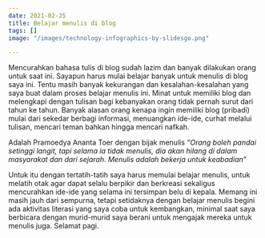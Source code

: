 ```yaml
---
date: 2021-02-25
title: Belajar menulis di blog
tags: []
image: "/images/technology-infographics-by-slidesgo.png"

---
```

Mencurahkan bahasa tulis di blog sudah lazim dan banyak dilakukan orang untuk saat ini. Sayapun harus mulai belajar banyak untuk menulis di blog saya ini. Tentu masih banyak kekurangan dan kesalahan-kesalahan yang saya buat dalam proses belajar menulis ini. Minat untuk memiliki blog dan melengkapi dengan tulisan bagi kebanyakan orang tidak pernah surut dari tahun ke tahun. Banyak alasan orang kenapa ingin memiliki blog (pribadi) mulai dari sekedar berbagi informasi, menuangkan ide-ide, curhat melalui tulisan, mencari teman bahkan hingga mencari nafkah.

Adalah Pramoedya Ananta Toer dengan bijak menulis _“Orang boleh pandai setinggi langit, tapi selama ia tidak menulis, dia akan hilang di dalam masyarakat dan dari sejarah. Menulis adalah bekerja untuk keabadian”_

Untuk itu dengan tertatih-tatih saya harus memulai belajar menulis, untuk melatih otak agar dapat selalu berpikir dan berkreasi sekaligus mencurahkan ide-ide yang selama ini tersimpan belu di kepala. Memang ini masih jauh dari sempurna, tetapi setidaknya dengan belajar menulis begini ada aktivitas literasi yang saya coba untuk kembangkan, minimal saat saya berbicara dengan murid-murid saya berani untuk mengajak mereka untuk menulis juga. Selamat pagi.